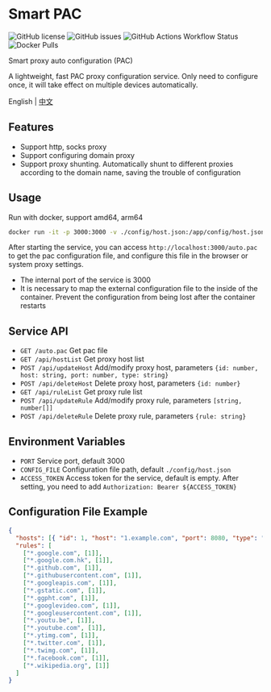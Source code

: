 # Smart PAC

![GitHub license](https://img.shields.io/github/license/haovei/smart-pac.svg)
![GitHub issues](https://img.shields.io/github/issues/haovei/smart-pac.svg)
![GitHub Actions Workflow Status](https://img.shields.io/github/actions/workflow/status/haovei/smart-pac/docker.yml)
![Docker Pulls](https://img.shields.io/docker/pulls/qutea/smart-pac)

Smart proxy auto configuration (PAC)

A lightweight, fast PAC proxy configuration service. Only need to configure once, it will take effect on multiple devices automatically.

English | [中文](README-zh_CN.md)

## Features

- Support http, socks proxy
- Support configuring domain proxy
- Support proxy shunting. Automatically shunt to different proxies according to the domain name, saving the trouble of configuration

## Usage

Run with docker, support amd64, arm64

```bash
docker run -it -p 3000:3000 -v ./config/host.json:/app/config/host.json qutea/smart-pac
```

After starting the service, you can access `http://localhost:3000/auto.pac` to get the pac configuration file, and configure this file in the browser or system proxy settings.

- The internal port of the service is 3000
- It is necessary to map the external configuration file to the inside of the container. Prevent the configuration from being lost after the container restarts

## Service API

- `GET /auto.pac` Get pac file
- `GET /api/hostList` Get proxy host list
- `POST /api/updateHost` Add/modify proxy host, parameters `{id: number, host: string, port: number, type: string}`
- `POST /api/deleteHost` Delete proxy host, parameters `{id: number}`
- `GET /api/ruleList` Get proxy rule list
- `POST /api/updateRule` Add/modify proxy rule, parameters `[string, number[]]`
- `POST /api/deleteRule` Delete proxy rule, parameters `{rule: string}`

## Environment Variables

- `PORT` Service port, default 3000
- `CONFIG_FILE` Configuration file path, default `./config/host.json`
- `ACCESS_TOKEN` Access token for the service, default is empty. After setting, you need to add `Authorization: Bearer ${ACCESS_TOKEN}`

## Configuration File Example

```json
{
  "hosts": [{ "id": 1, "host": "1.example.com", "port": 8080, "type": "HTTP" }],
  "rules": [
    ["*.google.com", [1]],
    ["*.google.com.hk", [1]],
    ["*.github.com", [1]],
    ["*.githubusercontent.com", [1]],
    ["*.googleapis.com", [1]],
    ["*.gstatic.com", [1]],
    ["*.ggpht.com", [1]],
    ["*.googlevideo.com", [1]],
    ["*.googleusercontent.com", [1]],
    ["*.youtu.be", [1]],
    ["*.youtube.com", [1]],
    ["*.ytimg.com", [1]],
    ["*.twitter.com", [1]],
    ["*.twimg.com", [1]],
    ["*.facebook.com", [1]],
    ["*.wikipedia.org", [1]]
  ]
}
```
